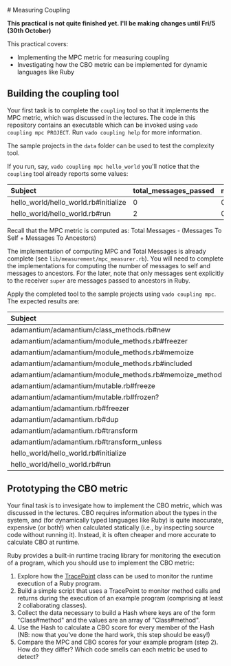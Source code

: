 # Measuring Coupling

**This practical is not quite finished yet. I'll be making changes until Fri/5 (30th October)**

This practical covers:

* Implementing the MPC metric for measuring coupling
* Investigating how the CBO metric can be implemented for dynamic languages like Ruby

## Building the coupling tool

Your first task is to complete the `coupling` tool so that it implements the MPC metric, which was discussed in the lectures. The code in this repository contains an executable which can be invoked using `vado coupling mpc PROJECT`. Run `vado coupling help` for more information.

The sample projects in the `data` folder can be used to test the complexity tool.

If you run, say, `vado coupling mpc hello_world` you'll notice that the `coupling` tool already reports some values:

| Subject                               | total_messages_passed | messages_passed_to_self | messages_passed_to_ancestors | mpc |
| :------------------------------------ | :-------------------- | :---------------------- | :--------------------------- | :-- |
| hello_world/hello_world.rb#initialize | 0                     | 0                       | 0                            | 0   |
| hello_world/hello_world.rb#run        | 2                     | 0                       | 0                            | 2   |

Recall that the MPC metric is computed as: Total Messages - (Messages To Self + Messages To Ancestors)

The implementation of computing MPC and Total Messages is already complete (see `lib/measurement/mpc_measurer.rb`). You will need to complete the implementations for computing the number of messages to self and messages to ancestors. For the later, note that only messages sent explicitly to the receiver `super` are messages passed to ancestors in Ruby.

Apply the completed tool to the sample projects using `vado coupling mpc`. The expected results are:

| Subject                                                | total_messages_passed | messages_passed_to_self | messages_passed_to_ancestors | mpc |
| :----------------------------------------------------- | :-------------------- | :---------------------- | :--------------------------- | :-- |
| adamantium/adamantium/class_methods.rb#new             | 2                     | 1                       | 0                            | 1   |
| adamantium/adamantium/module_methods.rb#freezer        | 0                     | 0                       | 0                            | 0   |
| adamantium/adamantium/module_methods.rb#memoize        | 7                     | 2                       | 0                            | 5   |
| adamantium/adamantium/module_methods.rb#included       | 2                     | 1                       | 0                            | 1   |
| adamantium/adamantium/module_methods.rb#memoize_method | 4                     | 1                       | 0                            | 3   |
| adamantium/adamantium/mutable.rb#freeze                | 0                     | 0                       | 0                            | 0   |
| adamantium/adamantium/mutable.rb#frozen?               | 0                     | 0                       | 0                            | 0   |
| adamantium/adamantium.rb#freezer                       | 0                     | 0                       | 0                            | 0   |
| adamantium/adamantium.rb#dup                           | 0                     | 0                       | 0                            | 0   |
| adamantium/adamantium.rb#transform                     | 5                     | 1                       | 0                            | 4   |
| adamantium/adamantium.rb#transform_unless              | 1                     | 1                       | 0                            | 0   |
| hello_world/hello_world.rb#initialize                  | 0                     | 0                       | 0                            | 0   |
| hello_world/hello_world.rb#run                         | 2                     | 2                       | 0                            | 0   |


## Prototyping the CBO metric

Your final task is to invesigate how to implement the CBO metric, which was discussed in the lectures. CBO requires information about the types in the system, and (for dynamically typed languages like Ruby) is quite inaccurate, expensive (or both!) when calculated statically (i.e., by inspecting source code without running it). Instead, it is often cheaper and more accurate to calculate CBO at runtime.

Ruby provides a built-in runtime tracing library for monitoring the execution of a program, which you should use to implement the CBO metric:

1. Explore how the [TracePoint](http://ruby-doc.org/core-2.2.2/TracePoint.html) class can be used to monitor the runtime execution of a Ruby program.
2. Build a simple script that uses a TracePoint to monitor method calls and returns during the execution of an example program (comprising at least 2 collaborating classes).
3. Collect the data necessary to build a Hash where keys are of the form "Class#method" and the values are an array of "Class#method".
4. Use the Hash to calculate a CBO score for every member of the Hash (NB: now that you've done the hard work, this step should be easy!)
5. Compare the MPC and CBO scores for your example program (step 2). How do they differ? Which code smells can each metric be used to detect?
